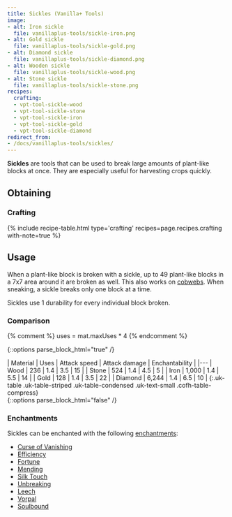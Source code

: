 ```yaml
---
title: Sickles (Vanilla+ Tools)
image:
- alt: Iron sickle
  file: vanillaplus-tools/sickle-iron.png
- alt: Gold sickle
  file: vanillaplus-tools/sickle-gold.png
- alt: Diamond sickle
  file: vanillaplus-tools/sickle-diamond.png
- alt: Wooden sickle
  file: vanillaplus-tools/sickle-wood.png
- alt: Stone sickle
  file: vanillaplus-tools/sickle-stone.png
recipes:
  crafting:
  - vpt-tool-sickle-wood
  - vpt-tool-sickle-stone
  - vpt-tool-sickle-iron
  - vpt-tool-sickle-gold
  - vpt-tool-sickle-diamond
redirect_from:
- /docs/vanillaplus-tools/sickles/
---
```


**Sickles** are tools that can be used to break large amounts of plant-like
blocks at once. They are especially useful for harvesting crops quickly.


Obtaining
---------

### Crafting
{% include recipe-table.html type='crafting' recipes=page.recipes.crafting with-note=true %}


Usage
-----

When a plant-like block is broken with a sickle, up to 49 plant-like blocks in a
7x7 area around it are broken as well. This also works on
[cobwebs](https://minecraft.gamepedia.com/Cobweb). When sneaking, a sickle
breaks only one block at a time.

Sickles use 1 durability for every individual block broken.

### Comparison
{% comment %}
uses = mat.maxUses * 4
{% endcomment %}

{::options parse_block_html="true" /}
<div class="uk-overflow-container">
| Material | Uses | Attack speed | Attack damage | Enchantability |
|---
| Wood | 236 | 1.4 | 3.5 | 15 |
| Stone | 524 | 1.4 | 4.5 | 5 |
| Iron | 1,000 | 1.4 | 5.5 | 14 |
| Gold | 128 | 1.4 | 3.5 | 22 |
| Diamond | 6,244 | 1.4 | 6.5 | 10 |
{:.uk-table .uk-table-striped .uk-table-condensed .uk-text-small .cofh-table-compress}
</div>
{::options parse_block_html="false" /}

### Enchantments
Sickles can be enchanted with the following
[enchantments](https://minecraft.gamepedia.com/Enchanting):

* [Curse of Vanishing](https://minecraft.gamepedia.com/Enchanting#Curse_of_Vanishing)
* [Efficiency](https://minecraft.gamepedia.com/Enchanting#Efficiency)
* [Fortune](https://minecraft.gamepedia.com/Enchanting#Fortune)
* [Mending](https://minecraft.gamepedia.com/Enchanting#Mending)
* [Silk Touch](https://minecraft.gamepedia.com/Enchanting#Silk_Touch)
* [Unbreaking](https://minecraft.gamepedia.com/Enchanting#Unbreaking)
* [Leech](/docs/1.12/cofh-core/leech/)
* [Vorpal](/docs/1.12/cofh-core/vorpal/)
* [Soulbound](/docs/1.12/cofh-core/soulbound/)
